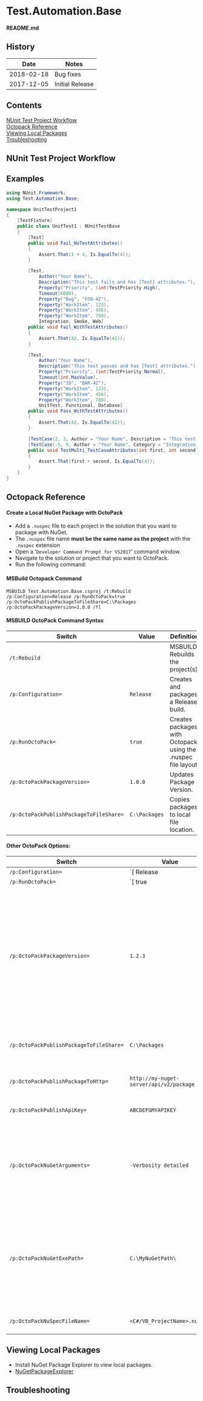 # Test.Automation.Base
**README.md**
## History
|Date|Notes|
|---|---|
|2018-02-18|Bug fixes|
|2017-12-05|Initial Release|

## Contents
[NUnit Test Project Workflow](#nunit-test-project-workflow)  
[Octopack Reference](#octopack-reference)  
[Viewing Local Packages](#viewing-local-packages)  
[Troubleshooting](#troubleshooting)  

## NUnit Test Project Workflow

## Examples

```csharp
using NUnit.Framework;
using Test.Automation.Base;

namespace UnitTestProject1
{
    [TestFixture]
    public class UnitTest1 : NUnitTestBase
    {
        [Test]
        public void Fail_NoTestAttributes()
        {
            Assert.That(1 + 4, Is.EqualTo(4));
        }

        [Test,
            Author("Your Name"),
            Description("This test fails and has [Test] attributes."),
            Property("Priority", (int)TestPriority.High),
            Timeout(6000),
            Property("Bug", "FOO-42"),
            Property("WorkItem", 123),
            Property("WorkItem", 456),
            Property("WorkItem", 789),
            Integration, Smoke, Web]
        public void Fail_WithTestAttributes()
        {
            Assert.That(42, Is.EqualTo(41));
        }

        [Test,
            Author("Your Name"),
            Description("This test passes and has [Test] attributes."),
            Property("Priority", (int)TestPriority.Normal),
            Timeout(int.MaxValue),
            Property("ID", "BAR-42"),
            Property("WorkItem", 123),
            Property("WorkItem", 456),
            Property("WorkItem", 789),
            UnitTest, Functional, Database]
        public void Pass_WithTestAttributes()
        {
            Assert.That(42, Is.EqualTo(42));
        }

        [TestCase(2, 3, Author = "Your Name", Description = "This test fails and has [TestCase] attributes.", Category = "Integration, Smoke, Web", TestName = "Fail_WithTestCaseAttr")]
        [TestCase(-5, 9, Author = "Your Name", Category = "Integration, Smoke, Web", Description = "This test passes and has [TestCase] attributes.", TestName = "Pass_WithTestCaseAttr")]
        public void TestMulti_TestCaseAttributes(int first, int second)
        {
            Assert.That(first + second, Is.EqualTo(4));
        }
    }
}
```


## Octopack Reference
#### Create a Local NuGet Package with OctoPack
- Add a `.nuspec` file to each project in the solution that you want to package with NuGet.
- The `.nuspec` file name **must be the same name as the project** with the `.nuspec` extension
- Open a '`Developer Command Prompt for VS2017`' command window.
- Navigate to the solution or project that you want to OctoPack.
- Run the following command:
#### MSBuild Octopack Command

```
MSBUILD Test.Automation.Base.csproj /t:Rebuild /p:Configuration=Release /p:RunOctoPack=true /p:OctoPackPublishPackageToFileShare=C:\Packages /p:OctoPackPackageVersion=1.0.0 /fl
```
#### MSBUILD OctoPack Command Syntax

|Switch|Value|Definition|
|-----|-----|-----|
|`/t:Rebuild`|  |MSBUILD Rebuilds the project(s).|
|`/p:Configuration=`|`Release`|Creates and packages a Release build.|
|`/p:RunOctoPack=`|`true`|Creates packages with Octopack using the .nuspec file layout.|
|`/p:OctoPackPackageVersion=`|`1.0.0`|Updates Package Version.|
|`/p:OctoPackPublishPackageToFileShare=`|`C:\Packages`|Copies packages to local file location.|
    
#### Other OctoPack Options:

|Switch|Value|Description|
|-----|-----|-----|
|`/p:Configuration=`|`[ Release | Debug ]`|The build configuration|
|`/p:RunOctoPack=`|`[ true | false ]`|Enable or Disable OctoPack|
|`/p:OctoPackPackageVersion=`|`1.2.3`|Version number of the NuGet package. By default, OctoPack gets the version from your assembly version attributes. Set this parameter to use an explicit version number.|
|`/p:OctoPackPublishPackageToFileShare=`|`C:\Packages`|Copies packages to the specified directory.|
|`/p:OctoPackPublishPackageToHttp=`|`http://my-nuget-server/api/v2/package`| Pushes the package to the NuGet server|
|`/p:OctoPackPublishApiKey=`|`ABCDEFGMYAPIKEY`|API key to use when publishing|
|`/p:OctoPackNuGetArguments=`| `-Verbosity detailed`|Use this parameter to specify additional command line parameters that will be passed to NuGet.exe pack.|
|`/p:OctoPackNuGetExePath=`|`C:\MyNuGetPath\`|OctoPack comes with a bundled version of NuGet.exe. Use this parameter to force OctoPack to use a different NuGet.exe instead.|
|`/p:OctoPackNuSpecFileName=`|`<C#/VB_ProjectName>.nuspec`|The NuSpec file to use.|

## Viewing Local Packages
- Install NuGet Package Explorer to view local packages.  
- [NuGetPackageExplorer](https://github.com/NuGetPackageExplorer/NuGetPackageExplorer)

## Troubleshooting

